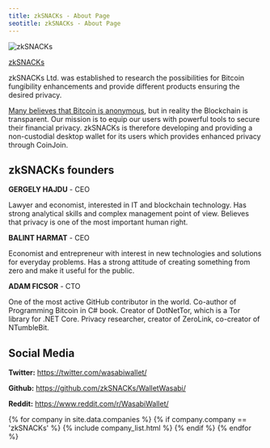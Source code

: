 ```yaml
---
title: zkSNACKs - About Page
seotitle: zkSNACKs - About Page
---
```


<img src="/images/zksnacks.png" alt="zkSNACKs" align="center">

<a title="zkSNACKs" href="https://zksnacks.com/" target="_blank">zkSNACKs</a>

zkSNACKs Ltd. was established to research the possibilities for Bitcoin fungibility
enhancements and provide different products ensuring the desired privacy.

[Many believes that Bitcoin is anonymous](https://bitcoin.org/en/protect-your-privacy),
but in reality the Blockchain is transparent.
Our mission is to equip our users with powerful tools to secure their financial
privacy. zkSNACKs is therefore developing and providing a non-custodial desktop
wallet for its users which provides enhanced privacy through CoinJoin.

## zkSNACKs founders


**GERGELY HAJDU** - CEO

Lawyer and economist, interested in IT and blockchain technology. Has
strong analytical skills and complex management point of view. Believes
that privacy is one of the most important human right.

**BALINT HARMAT** - CEO

Economist and entrepreneur with interest in new technologies and solutions for
everyday problems. Has a strong attitude of creating something from zero and
make it useful for the public.

**ADAM FICSOR** - CTO

One   of   the   most   active   GitHub   contributor   in   the   world.   Co-author   of
Programming Bitcoin in C# book. Creator of DotNetTor, which is a Tor library
for .NET Core. Privacy researcher, creator of ZeroLink, co-creator of NTumbleBit.


## Social Media

**Twitter:** https://twitter.com/wasabiwallet/

**Github:** https://github.com/zkSNACKs/WalletWasabi/

**Reddit:** https://www.reddit.com/r/WasabiWallet/

{% for company in site.data.companies %}
{% if company.company == 'zkSNACKs' %}
{% include company_list.html %}
{% endif %}
{% endfor %}
